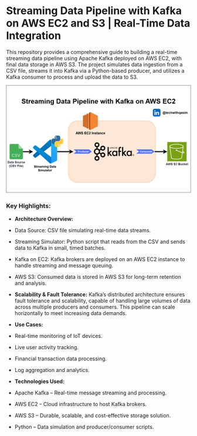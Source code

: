 # Streaming Data Pipeline with Kafka on AWS EC2 and S3 | Real-Time Data Integration

This repository provides a comprehensive guide to building a real-time streaming data pipeline using Apache Kafka deployed on AWS EC2, with final data storage in AWS S3. The project simulates data ingestion from a CSV file, streams it into Kafka via a Python-based producer, and utilizes a Kafka consumer to process and upload the data to S3.

![streaming-data-pipeline-with-kafka-on-ec2](./images/streaming-data-pipeline-with-kafka-on-ec2.png)

### Key Highlights:

- **Architecture Overview:**
 - Data Source: CSV file simulating real-time data streams.
 - Streaming Simulator: Python script that reads from the CSV and sends data to Kafka in small, timed batches.
 - Kafka on EC2: Kafka brokers are deployed on an AWS EC2 instance to handle streaming and message queuing.
 - AWS S3: Consumed data is stored in AWS S3 for long-term retention and analysis.

- **Scalability & Fault Tolerance:**
Kafka’s distributed architecture ensures fault tolerance and scalability, capable of handling large volumes of data across multiple producers and consumers. This pipeline can scale horizontally to meet increasing data demands.

- **Use Cases:**
 - Real-time monitoring of IoT devices.
 - Live user activity tracking.
 - Financial transaction data processing.
 - Log aggregation and analytics.

- **Technologies Used:**
 - Apache Kafka – Real-time message streaming and processing.
 - AWS EC2 – Cloud infrastructure to host Kafka brokers.
 - AWS S3 – Durable, scalable, and cost-effective storage solution.
 - Python – Data simulation and producer/consumer scripts.